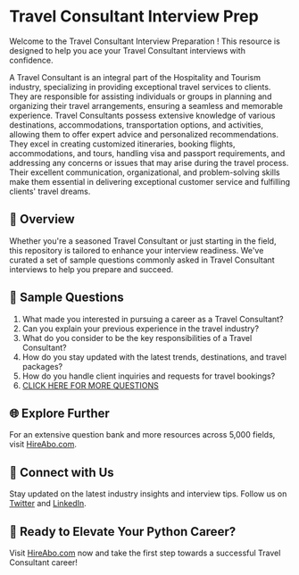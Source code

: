 # Travel Consultant Interview Prep

Welcome to the Travel Consultant Interview Preparation ! This resource is designed to help you ace your Travel Consultant interviews with confidence.

A Travel Consultant is an integral part of the Hospitality and Tourism industry, specializing in providing exceptional travel services to clients. They are responsible for assisting individuals or groups in planning and organizing their travel arrangements, ensuring a seamless and memorable experience. Travel Consultants possess extensive knowledge of various destinations, accommodations, transportation options, and activities, allowing them to offer expert advice and personalized recommendations. They excel in creating customized itineraries, booking flights, accommodations, and tours, handling visa and passport requirements, and addressing any concerns or issues that may arise during the travel process. Their excellent communication, organizational, and problem-solving skills make them essential in delivering exceptional customer service and fulfilling clients' travel dreams.

## 🚀 Overview

Whether you're a seasoned Travel Consultant or just starting in the field, this repository is tailored to enhance your interview readiness. We've curated a set of sample questions commonly asked in Travel Consultant interviews to help you prepare and succeed.

## 📝 Sample Questions

1. What made you interested in pursuing a career as a Travel Consultant?
2. Can you explain your previous experience in the travel industry?
3. What do you consider to be the key responsibilities of a Travel Consultant?
4. How do you stay updated with the latest trends, destinations, and travel packages?
5. How do you handle client inquiries and requests for travel bookings?
6. [CLICK HERE FOR MORE QUESTIONS](https://hireabo.com/job/11_4_1/Travel%20Consultant)

## 🌐 Explore Further

For an extensive question bank and more resources across 5,000 fields, visit [HireAbo.com](https://www.hireabo.com).

## 📱 Connect with Us

Stay updated on the latest industry insights and interview tips. Follow us on [Twitter](https://twitter.com/hireabo) and [LinkedIn](https://www.linkedin.com/in/hire-abo-3609972a8/).

## 🚀 Ready to Elevate Your Python Career?

Visit [HireAbo.com](https://www.hireabo.com) now and take the first step towards a successful Travel Consultant career!